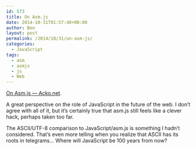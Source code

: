 ```yaml
---
id: 573
title: On Asm.js
date: 2014-10-31T01:57:40+00:00
author: Ben
layout: post
permalink: /2014/10/31/on-asm-js/
categories:
  - JavaScript
tags:
  - asm
  - asmjs
  - js
  - Web
---
```

[On Asm.js — Acko.net](http://acko.net/blog/on-asmjs/).

A great perspective on the role of JavaScript in the future of the web. I don&#8217;t agree with all of it, but it&#8217;s certainly true that asm.js still feels like a clever hack, perhaps taken too far.

The ASCII/UTF-8 comparison to JavaScript/asm.js is something I hadn&#8217;t considered. That&#8217;s even more telling when you realize that ASCII has its roots in telegrams... Where will JavaScript be 100 years from now?